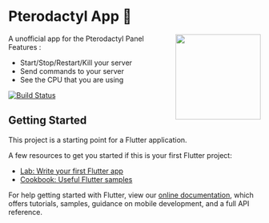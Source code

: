 # Pterodactyl App 🚀

A unofficial app for the Pterodactyl Panel
<img align="right" src="https://pterodactyl.io/pterodactyl.png" height="170">
Features :
- Start/Stop/Restart/Kill your server
- Send commands to your server
- See the CPU that you are using

[![Build Status](https://travis-ci.org/rubentalstra/Pterodactyl-app.svg?branch=master)](https://travis-ci.org/rubentalstra/Pterodactyl-app)

## Getting Started

This project is a starting point for a Flutter application.

A few resources to get you started if this is your first Flutter project:

- [Lab: Write your first Flutter app](https://flutter.io/docs/get-started/codelab)
- [Cookbook: Useful Flutter samples](https://flutter.io/docs/cookbook)

For help getting started with Flutter, view our 
[online documentation](https://flutter.io/docs), which offers tutorials, 
samples, guidance on mobile development, and a full API reference.
